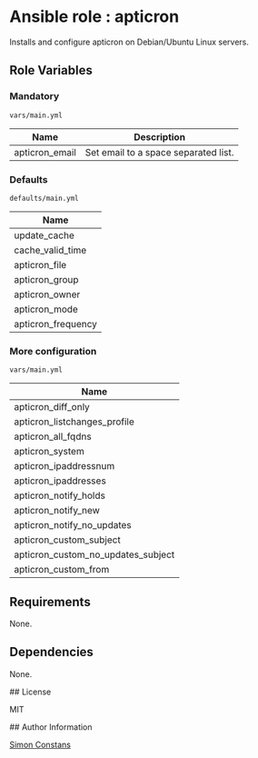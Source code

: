 # Ansible role : apticron

Installs and configure apticron on Debian/Ubuntu Linux servers.

## Role Variables

### Mandatory

`vars/main.yml`

| Name | Description |
| ---- | ----------- |
| apticron_email | Set email to a space separated list. |

### Defaults

`defaults/main.yml`

| Name |
| ---- |
| update_cache |
| cache_valid_time |
| apticron_file |
| apticron_group |
| apticron_owner |
| apticron_mode |
| apticron_frequency |


### More configuration

`vars/main.yml`

| Name |
| ---- |
| apticron_diff_only |
| apticron_listchanges_profile |
| apticron_all_fqdns |
| apticron_system |
| apticron_ipaddressnum |
| apticron_ipaddresses |
| apticron_notify_holds |
| apticron_notify_new |
| apticron_notify_no_updates |
| apticron_custom_subject |
| apticron_custom_no_updates_subject |
| apticron_custom_from |

## Requirements

None.

## Dependencies

None.

## License

MIT

## Author Information

[Simon Constans](http://www.sconstans.fr)
